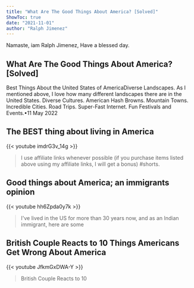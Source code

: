 ```yaml
---
title: "What Are The Good Things About America? [Solved]"
ShowToc: true 
date: "2021-11-01"
author: "Ralph Jimenez" 
---
```


Namaste, iam Ralph Jimenez, Have a blessed day.
## What Are The Good Things About America? [Solved]
 Best Things About the United States of AmericaDiverse Landscapes. As I mentioned above, I love how many different landscapes there are in the United States. 
 Diverse Cultures. 
 American Hash Browns. 
 Mountain Towns. 
 Incredible Cities. 
 Road Trips. 
 Super-Fast Internet. 
 Fun Festivals and Events.•11 May 2022

## The BEST thing about living in America
{{< youtube imdrG3v_14g >}}
>I use affiliate links whenever possible (if you purchase items listed above using my affiliate links, I will get a bonus) #shorts.

## Good things about America; an immigrants opinion
{{< youtube hh6Zpda0y7k >}}
>I've lived in the US for more than 30 years now, and as an Indian immigrant, here are some 

## British Couple Reacts to 10 Things Americans Get Wrong About America
{{< youtube JfkmGxDWA-Y >}}
>British Couple Reacts to 10 

